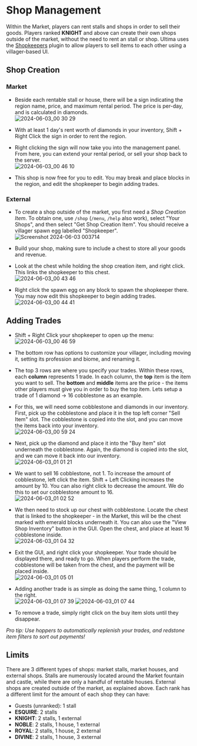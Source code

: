 # Shop Management

Within the Market, players can rent stalls and shops in order to sell their goods. Players ranked **KNIGHT** and above can create their own shops outside of the market, without the need to rent an stall or shop. Ultima uses the [Shopkeepers](https://www.spigotmc.org/resources/shopkeepers.80756/) plugin to allow players to sell items to each other using a villager-based UI.

## Shop Creation
### Market
- Beside each rentable stall or house, there will be a sign indicating the region name, price, and maximum rental period. The price is per-day, and is calculated in diamonds.  
![2024-06-03_00 30 29](https://github.com/Leomelonseeds/UltimaAddons/assets/17891302/5a2b5b72-1d00-4c56-975b-3cad872f65aa)

- With at least 1 day's rent worth of diamonds in your inventory, Shift + Right Click the sign in order to rent the region.
- Right clicking the sign will now take you into the management panel. From here, you can extend your rental period, or sell your shop back to the server.  
![2024-06-03_00 46 10](https://github.com/Leomelonseeds/UltimaAddons/assets/17891302/90b9b0db-afed-4314-855c-14125aee2f48)

- This shop is now free for you to edit. You may break and place blocks in the region, and edit the shopkeeper to begin adding trades.

### External
- To create a shop outside of the market, you first need a *Shop Creation Item*. To obtain one, use `/shop` (`/menu`, `/help` also work), select "Your Shops", and then select "Get Shop Creation Item". You should receive a villager spawn egg labelled "Shopkeeper".  
![Screenshot 2024-06-03 003714](https://github.com/Leomelonseeds/UltimaAddons/assets/17891302/8dea4dd7-d20c-4d1b-9ba7-9a374c7b982f)

- Build your shop, making sure to include a chest to store all your goods and revenue.
- Look at the chest while holding the shop creation item, and right click. This links the shopkeeper to this chest.  
![2024-06-03_00 43 46](https://github.com/Leomelonseeds/UltimaAddons/assets/17891302/3e2b1075-de26-4209-b16d-f75cb3e0235a)

- Right click the spawn egg on any block to spawn the shopkeeper there. You may now edit this shopkeeper to begin adding trades.  
![2024-06-03_00 44 41](https://github.com/Leomelonseeds/UltimaAddons/assets/17891302/63bb9c7c-b6ab-44c2-8ff8-15dabd9db00f)


## Adding Trades
- Shift + Right Click your shopkeeper to open up the menu:  
![2024-06-03_00 46 59](https://github.com/Leomelonseeds/UltimaAddons/assets/17891302/853c794a-5c57-4379-9ea4-ff932277ac1a)

- The bottom row has options to customize your villager, including moving it, setting its profession and biome, and renaming it.
- The top 3 rows are where you specify your trades. Within these rows, each **column** represents 1 trade. In each column, the **top** item is the item you want to sell. The **bottom** and **middle** items are the price - the items other players must give you in order to buy the top item. Lets setup a trade of 1 diamond -> 16 cobblestone as an example.
- For this, we will need some cobblestone and diamonds in our inventory. First, pick up the cobblestone and place it in the top left corner "Sell Item" slot. The cobblestone is copied into the slot, and you can move the items back into your inventory.  
![2024-06-03_00 59 24](https://github.com/Leomelonseeds/UltimaAddons/assets/17891302/c9eec162-469e-4bc6-afb3-b3b2e92f1f2d)

- Next, pick up the diamond and place it into the "Buy Item" slot underneath the cobblestone. Again, the diamond is copied into the slot, and we can move it back into our inventory.  
![2024-06-03_01 01 21](https://github.com/Leomelonseeds/UltimaAddons/assets/17891302/49c75a0f-4ae3-46ac-a9f3-cd062e8470e5)

- We want to sell 16 cobblestone, not 1. To increase the amount of cobblestone, left click the item. Shift + Left Clicking increases the amount by 10. You can also right click to decrease the amount. We do this to set our cobblestone amount to 16.  
![2024-06-03_01 02 52](https://github.com/Leomelonseeds/UltimaAddons/assets/17891302/e65b7e68-ff9a-4dc6-8a8c-0f022ad36405)

- We then need to stock up our chest with cobblestone. Locate the chest that is linked to the shopkeeper - in the Market, this will be the chest marked with emerald blocks underneath it. You can also use the "View Shop Inventory" button in the GUI. Open the chest, and place at least 16 cobblestone inside.  
![2024-06-03_01 04 32](https://github.com/Leomelonseeds/UltimaAddons/assets/17891302/d5fa395e-2591-4222-9d79-6621461ebb27)

- Exit the GUI, and right click your shopkeeper. Your trade should be displayed there, and ready to go. When players perform the trade, cobblestone will be taken from the chest, and the payment will be placed inside.  
![2024-06-03_01 05 01](https://github.com/Leomelonseeds/UltimaAddons/assets/17891302/f6bdf3b5-7e68-4050-b55c-0d21335690a7)

- Adding another trade is as simple as doing the same thing, 1 column to the right.  
![2024-06-03_01 07 39](https://github.com/Leomelonseeds/UltimaAddons/assets/17891302/49f5db7d-f4ed-48ef-bdf0-9270152c0b9d)
![2024-06-03_01 07 44](https://github.com/Leomelonseeds/UltimaAddons/assets/17891302/9ec5d22d-b3bb-4fb7-adf9-3ea5d818d5b0)


- To remove a trade, simply right click on the buy item slots until they disappear.

*Pro tip: Use hoppers to automatically replenish your trades, and redstone item filters to sort out payments!*

## Limits
There are 3 different types of shops: market stalls, market houses, and external shops. Stalls are numerously located around the Market fountain and castle, while there are only a handful of rentable houses. External shops are created outside of the market, as explained above. Each rank has a different limit for the amount of each shop they can have:
- Guests (unranked): 1 stall
- **ESQUIRE**: 2 stalls
- **KNIGHT**: 2 stalls, 1 external
- **NOBLE**: 2 stalls, 1 house, 1 external
- **ROYAL**: 2 stalls, 1 house, 2 external
- **DIVINE**: 2 stalls, 1 house, 3 external
